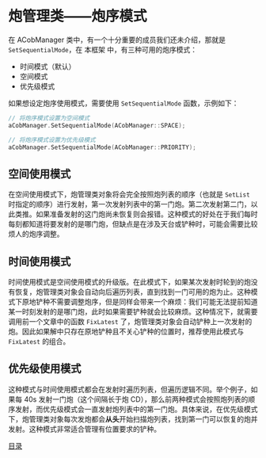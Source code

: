 <!--
 * @Coding: utf-8
 * @Author: vector-wlc
 * @Date: 2021-09-25 18:39:42
 * @Description:
-->
# 炮管理类——炮序模式

在 ACobManager 类中，有一个十分重要的成员我们还未介绍，那就是 `SetSequentialMode`，在 本框架 中，有三种可用的炮序模式：

- 时间模式（默认）
- 空间模式
- 优先级模式

如果想设定炮序使用模式，需要使用 `SetSequentialMode` 函数，示例如下：
```C++
// 将炮序模式设置为空间模式
aCobManager.SetSequentialMode(ACobManager::SPACE);

// 将炮序模式设置为优先级模式
aCobManager.SetSequentialMode(ACobManager::PRIORITY);
```
## 空间使用模式
在空间使用模式下，炮管理类对象将会完全按照炮列表的顺序（也就是 `SetList` 时指定的顺序）进行发射，第一次发射列表中的第一门炮。第二次发射第二门，以此类推。如果准备发射的这门炮尚未恢复则会报错。这种模式的好处在于我们每时每刻都知道将要发射的是哪门炮，但缺点是在涉及天台或铲种时，可能会需要比较烦人的炮序调整。

## 时间使用模式
时间使用模式是空间使用模式的升级版。在此模式下，如果某次发射时轮到的炮没有恢复，炮管理类对象会自动向后遍历列表，直到找到一门可用的炮为止。这种模式下原地铲种不需要调整炮序，但是同样会带来一个麻烦：我们可能无法提前知道某一时刻发射的是哪门炮，此时如果需要铲种就会比较麻烦。这种情况下，就需要调用前一个文章中的函数 `FixLatest` 了，炮管理类对象会自动铲种上一次发射的炮。因此如果解中只存在原地铲种且不关心铲种的位置时，推荐使用此模式与 `FixLatest` 的组合。

## 优先级使用模式
这种模式与时间使用模式都会在发射时遍历列表，但遍历逻辑不同。举个例子，如果每 40s 发射一门炮（这个间隔长于炮 CD），那么前两种模式会按照炮列表的顺序发射，而优先级模式会一直发射炮列表中的第一门炮。具体来说，在优先级模式下，炮管理类对象每次发炮都会**从头**开始扫描炮列表，找到第一门可以恢复的炮并发射。这种模式非常适合管理有位置要求的铲种。

[目录](./0catalogue.md)
